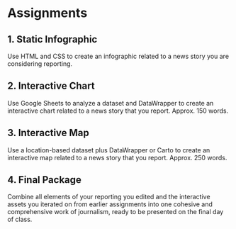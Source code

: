 # Assignments

<!--

|Week|Due|Description|Weight|
|---|---|---|---|
|02|09/12|Pitch|-|
|03|09/19|Infographic|05%|
|05|10/06|Pitch|-|
|06|10/17|Interactive chart|05%|
|08|10/31|Pitch|-|
|09|11/07|Interactive map|05%|
|10|11/14|Pitch|-|
|11|11/21|Interactive web page|05%|

## Final Project
Package all your reporting, assets and experiments from earlier assignments into one comprehensive, presentation-ready work of interactive journalism.

|Week|Due|Description|Weight|
|---|---|---|---|
|13|12/05|Realistic status report|-|
|14|12/12|Functioning website|-|
|15|12/19|Project presentation|20%|

_A realistic status report explains where things stand right now, who you spoke to, etc._

---

-->

## 1. Static Infographic
Use HTML and CSS to create an infographic related to a news story you are considering reporting.

## 2. Interactive Chart
Use Google Sheets to analyze a dataset and DataWrapper to create an interactive chart related to a news story that you report. Approx. 150 words.

## 3. Interactive Map
Use a location-based dataset plus DataWrapper or Carto to create an interactive map related to a news story that you report. Approx. 250 words.

## 4. Final Package
Combine all elements of your reporting you edited and the interactive assets you iterated on from earlier assignments into one cohesive and comprehensive work of journalism, ready to be presented on the final day of class.
